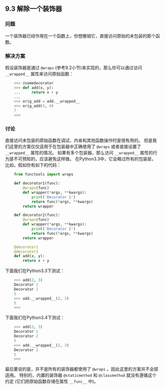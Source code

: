 ## 9.3 解除一个装饰器 ##
### 问题 ###
一个装饰器已经作用在一个函数上，你想撤销它，直接访问原始的未包装的那个函数。
### 解决方案 ###
假设装饰器是通过 ``@wraps`` (参考9.2小节)来实现的，那么你可以通过访问 ``__wrapped__`` 属性来访问原始函数：
```python
    >>> @somedecorator
    >>> def add(x, y):
    ...     return x + y
    ...
    >>> orig_add = add.__wrapped__
    >>> orig_add(3, 4)
    7
    >>>

```
### 讨论 ###
直接访问未包装的原始函数在调试、内省和其他函数操作时是很有用的。
但是我们这里的方案仅仅适用于在包装器中正确使用了 ``@wraps`` 或者直接设置了 ``__wrapped__`` 属性的情况。
如果有多个包装器，那么访问 ``__wrapped__`` 属性的行为是不可预知的，应该避免这样做。
在Python3.3中，它会略过所有的包装层，比如，假如你有如下的代码：
```python
    from functools import wraps

    def decorator1(func):
        @wraps(func)
        def wrapper(*args, **kwargs):
            print('Decorator 1')
            return func(*args, **kwargs)
        return wrapper

    def decorator2(func):
        @wraps(func)
        def wrapper(*args, **kwargs):
            print('Decorator 2')
            return func(*args, **kwargs)
        return wrapper

    @decorator1
    @decorator2
    def add(x, y):
        return x + y

```
下面我们在Python3.3下测试：
```python
    >>> add(2, 3)
    Decorator 1
    Decorator 2
    5
    >>> add.__wrapped__(2, 3)
    5
    >>>

```
下面我们在Python3.4下测试：
```python
    >>> add(2, 3)
    Decorator 1
    Decorator 2
    5
    >>> add.__wrapped__(2, 3)
    Decorator 2
    5
    >>>

```
最后要说的是，并不是所有的装饰器都使用了 ``@wraps`` ，因此这里的方案并不全部适用。
特别的，内置的装饰器 ``@staticmethod`` 和 ``@classmethod`` 就没有遵循这个约定
(它们把原始函数存储在属性 ``__func__`` 中)。
